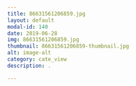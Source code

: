 ```yaml
---
title: 86631561206859.jpg
layout: default
modal-id: 140
date: 2019-06-28
img: 86631561206859.jpg
thumbnail: 86631561206859-thumbnail.jpg
alt: image-alt
category: cate_view
description: .

---
```

